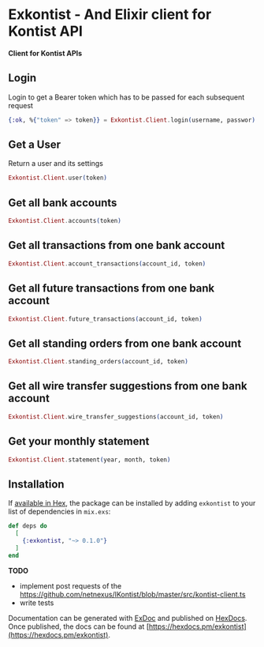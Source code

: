 # Exkontist - And Elixir client for Kontist API

**Client for Kontist APIs**

## Login

Login to get a Bearer token which has to be passed for each subsequent request

```elixir
{:ok, %{"token" => token}} = Exkontist.Client.login(username, passwor)
```

## Get a User 

Return a user and its settings

```elixir
Exkontist.Client.user(token)
```

## Get all bank accounts 

```elixir
Exkontist.Client.accounts(token)
```

## Get all transactions from one bank account 

```elixir
Exkontist.Client.account_transactions(account_id, token)
```

## Get all future transactions from one bank account 

```elixir
Exkontist.Client.future_transactions(account_id, token)
```

## Get all standing orders from one bank account 

```elixir
Exkontist.Client.standing_orders(account_id, token)
```

## Get all wire transfer suggestions from one bank account 

```elixir
Exkontist.Client.wire_transfer_suggestions(account_id, token)
```

## Get your monthly statement 

```elixir
Exkontist.Client.statement(year, month, token)
```

## Installation

If [available in Hex](https://hex.pm/docs/publish), the package can be installed
by adding `exkontist` to your list of dependencies in `mix.exs`:

```elixir
def deps do
  [
    {:exkontist, "~> 0.1.0"}
  ]
end
```

**TODO**

- implement post requests of the https://github.com/netnexus/IKontist/blob/master/src/kontist-client.ts
- write tests

Documentation can be generated with [ExDoc](https://github.com/elixir-lang/ex_doc)
and published on [HexDocs](https://hexdocs.pm). Once published, the docs can
be found at [https://hexdocs.pm/exkontist](https://hexdocs.pm/exkontist).

